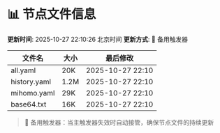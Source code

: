 # 📊 节点文件信息

**更新时间**: 2025-10-27 22:10:26 北京时间
**更新方式**: 🔄 备用触发器

| 文件名 | 大小 | 最后修改 |
|--------|------|----------|
| all.yaml | 20K | 2025-10-27 22:10 |
| history.yaml | 1.2M | 2025-10-27 22:10 |
| mihomo.yaml | 29K | 2025-10-27 22:10 |
| base64.txt | 16K | 2025-10-27 22:10 |

> 🔄 备用触发器：当主触发器失效时自动接管，确保节点文件的持续更新
